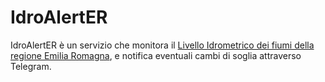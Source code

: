 # IdroAlertER

IdroAlertER è un servizio che monitora il [Livello Idrometrico dei fiumi della regione Emilia Romagna](https://allertameteo.regione.emilia-romagna.it/livello-idrometrico), e notifica eventuali cambi di soglia attraverso Telegram.

